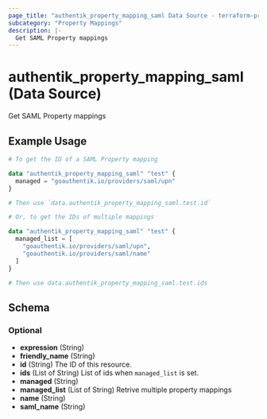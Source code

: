```yaml
---
page_title: "authentik_property_mapping_saml Data Source - terraform-provider-authentik"
subcategory: "Property Mappings"
description: |-
  Get SAML Property mappings
---
```


# authentik_property_mapping_saml (Data Source)

Get SAML Property mappings

## Example Usage

```terraform
# To get the ID of a SAML Property mapping

data "authentik_property_mapping_saml" "test" {
  managed = "goauthentik.io/providers/saml/upn"
}

# Then use `data.authentik_property_mapping_saml.test.id`

# Or, to get the IDs of multiple mappings

data "authentik_property_mapping_saml" "test" {
  managed_list = [
    "goauthentik.io/providers/saml/upn",
    "goauthentik.io/providers/saml/name"
  ]
}

# Then use data.authentik_property_mapping_saml.test.ids
```

<!-- schema generated by tfplugindocs -->
## Schema

### Optional

- **expression** (String)
- **friendly_name** (String)
- **id** (String) The ID of this resource.
- **ids** (List of String) List of ids when `managed_list` is set.
- **managed** (String)
- **managed_list** (List of String) Retrive multiple property mappings
- **name** (String)
- **saml_name** (String)
